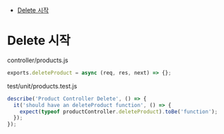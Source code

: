<!-- TOC -->

- [Delete 시작](#delete-%EC%8B%9C%EC%9E%91)

<!-- /TOC -->

# Delete 시작
controller/products.js
``` javascript
exports.deleteProduct = async (req, res, next) => {};
```
test/unit/products.test.js
``` javascript
describe('Product Controller Delete', () => {
  it('should have an deleteProduct function', () => {
    expect(typeof productController.deleteProduct).toBe('function');
  });
});
```